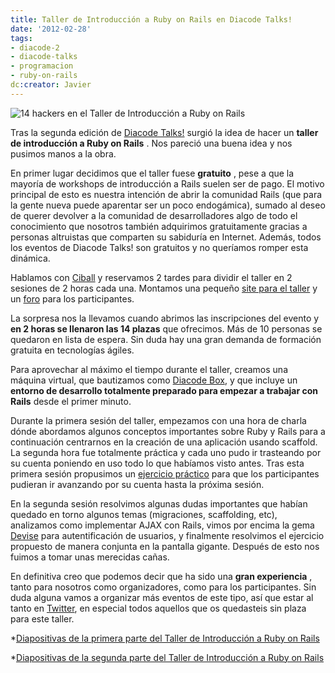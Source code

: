 ```yaml
---
title: Taller de Introducción a Ruby on Rails en Diacode Talks!
date: '2012-02-28'
tags:
- diacode-2
- diacode-talks
- programacion
- ruby-on-rails
dc:creator: Javier
---
```


![14 hackers en el Taller de Introducción a Ruby on Rails](http://blog.diacode.com/wp-content/uploads/2012/02/taller_rails.jpg)

Tras la segunda edición de 
[Diacode Talks!](http://blog.diacode.com/diacode-talks) surgió la idea de hacer un 
**taller de introducción a Ruby on Rails**
. Nos pareció una buena idea y nos pusimos manos a la obra.

En primer lugar decidimos que el taller fuese 
**gratuito**
, pese a que la mayoría de workshops de introducción a Rails suelen ser de pago. El motivo principal de esto es nuestra intención de abrir la comunidad Rails (que para la gente nueva puede aparentar ser un poco endogámica), sumado al deseo de querer devolver a la comunidad de desarrolladores algo de todo el conocimiento que nosotros también adquirimos gratuitamente gracias a personas altruistas que comparten su sabiduría en Internet. Además, todos los eventos de Diacode Talks! son gratuitos y no queríamos romper esta dinámica.

<!--more-->
Hablamos con 
[Ciball](http://www.lacatedralonline.es/ciball/) y reservamos 2 tardes para dividir el taller en 2 sesiones de 2 horas cada una. Montamos una pequeño 
[site para el taller](http://talks.diacode.com) y un 
[foro](http://talks.diacode.com/forums/forums/1) para los participantes.

La sorpresa nos la llevamos cuando abrimos las inscripciones del evento y 
**en 2 horas se llenaron las 14 plazas**
 que ofrecimos. Más de 10 personas se quedaron en lista de espera. Sin duda hay una gran demanda de formación gratuita en tecnologías ágiles.

Para aprovechar al máximo el tiempo durante el taller, creamos una máquina virtual, que bautizamos como 
[Diacode Box](http://talks.diacode.com/#material), y que incluye un 
**entorno de desarrollo totalmente preparado para empezar a trabajar con Rails**
 desde el primer minuto.

Durante la primera sesión del taller, empezamos con una hora de charla dónde abordamos algunos conceptos importantes sobre Ruby y Rails para a continuación centrarnos en la creación de una aplicación usando 
scaffold. La segunda hora fue totalmente práctica y cada uno pudo ir trasteando por su cuenta poniendo en uso todo lo que habíamos visto antes. Tras esta primera sesión propusimos un 
[ejercicio práctico](http://talks.diacode.com/forums/forums/1/topics/6) para que los participantes pudieran ir avanzando por su cuenta hasta la próxima sesión.

En la segunda sesión resolvimos algunas dudas importantes que habían quedado en torno algunos temas (migraciones, 
scaffolding, etc), analizamos como implementar AJAX con Rails, vimos por encima la gema 
[Devise](https://github.com/plataformatec/devise) para autentificación de usuarios, y finalmente resolvimos el ejercicio propuesto de manera conjunta en la pantalla gigante. Después de esto nos fuimos a tomar unas merecidas cañas.

En definitiva creo que podemos decir que ha sido una 
**gran experiencia**
, tanto para nosotros como organizadores, como para los participantes. Sin duda alguna vamos a organizar más eventos de este tipo, así que estar al tanto en 
[Twitter](https://twitter.com/#!/search/%23diacodetalks), en especial todos aquellos que os quedasteis sin plaza para este taller.


*[Diapositivas de la primera parte del Taller de Introducción a Ruby on Rails](http://www.slideshare.net/Diacode/taller-de-introduccin-a-ruby-on-rails/)


*[Diapositivas de la segunda parte del Taller de Introducción a Ruby on Rails](http://slidesha.re/yfWVXu)
